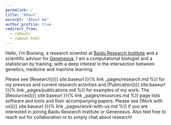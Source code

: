 ```yaml
---
permalink: /
title: "About"
excerpt: "About me"
author_profile: true
redirect_from: 
  - /about/
  - /about.html
---
```


Hello, I'm Boxiang, a research scientist at [Baidu Research Institute](http://research.baidu.com/Index) and a scientific advisor for [Genenexus](http://www.genenexus.com/). I am a computational biologist and a statistician by training, with a deep interest in the intersection between genetics, medicine and machine learning. 

Please see [Research]({{ site.baseurl }}{% link _pages/research.md %}) for my previous and current research activities and [Publication]({{ site.baseurl }}{% link _pages/publications.md %}) for examples of my work. The [Resources]({{ site.baseurl }}{% link _pages/resources.md %}) page lists software and tools and their accompanying papers. Please see [Work with us]({{ site.baseurl }}{% link _pages/work-with-us.md %}) if you are interested in joining Baidu Research Institute or Genenexus. Also feel free to reach out for collaboration or to simply chat about research! 

